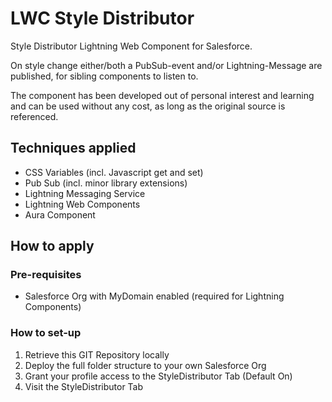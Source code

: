 # LWC Style Distributor
Style Distributor Lightning Web Component for Salesforce.

On style change either/both a PubSub-event and/or Lightning-Message are published, for sibling components to listen to.

The component has been developed out of personal interest and learning and can be used without any cost,
as long as the original source is referenced.

## Techniques applied

- CSS Variables (incl. Javascript get and set)
- Pub Sub (incl. minor library extensions)
- Lightning Messaging Service
- Lightning Web Components
- Aura Component

## How to apply

### Pre-requisites

- Salesforce Org with MyDomain enabled (required for Lightning Components)

### How to set-up
1) Retrieve this GIT Repository locally
2) Deploy the full folder structure to your own Salesforce Org
3) Grant your profile access to the StyleDistributor Tab (Default On)
4) Visit the StyleDistributor Tab